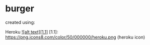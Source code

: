 # burger

created using:

Heroku [![alt text][1.1]][1]
[1.1]: https://png.icons8.com/color/50/000000/heroku.png (heroku icon)

[1]: https://www.heroku.com

